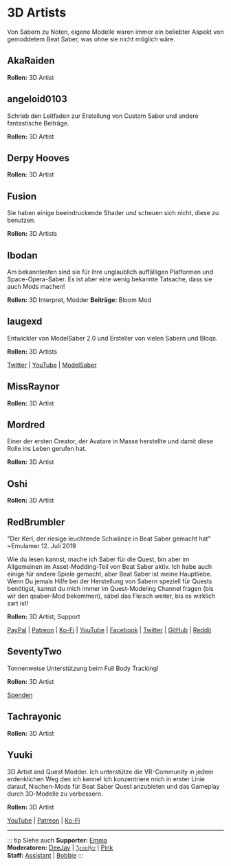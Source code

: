 # 3D Artists

Von Sabern zu Noten, eigene Modelle waren immer ein beliebter Aspekt von gemoddetem Beat Saber, was ohne sie nicht möglich wäre.

## AkaRaiden

**Rollen:** 3D Artist

## angeloid0103

Schrieb den Leitfaden zur Erstellung von Custom Saber und andere fantastische Beiträge.

**Rollen:** 3D Artist

## Derpy Hooves

**Rollen:** 3D Artist

## Fusion

Sie haben einige beeindruckende Shader und scheuen sich nicht, diese zu benutzen.

**Rollen:** 3D Artists

## Ibodan

Am bekanntesten sind sie für ihre unglaublich auffälligen Platformen und Space-Opera-Saber. Es ist aber eine wenig bekannte Tatsache, dass sie auch Mods machen!

**Rollen:** 3D Interpret, Modder **Beiträge:** Bloom Mod

## laugexd

Entwickler von ModelSaber 2.0 und Ersteller von vielen Sabern und Bloqs.

**Rollen:** 3D Artists

[Twitter](https://twitter.com/laugexd) | [YouTube](https://www.youtube.com/channel/UCr_JES9nBCUaAR9-UbgDMRw) | [ModelSaber](https://modelsaber.com/Profile/?user=146243483898871808)

## MissRaynor

**Rollen:** 3D Artist

## Mordred

Einer der ersten Creator, der Avatare in Masse herstellte und damit diese Rolle ins Leben gerufen hat.

**Rollen:** 3D Artist

## Oshi

**Rollen:** 3D Artist

## RedBrumbler

"Der Kerl, der riesige leuchtende Schwänze in Beat Saber gemacht hat" ~Emulamer 12. Juli 2019

Wie du lesen kannst, mache ich Saber für die Quest, bin aber im Allgemeinen im Asset-Modding-Teil von Beat Saber aktiv. Ich habe auch einige für andere Spiele gemacht, aber Beat Saber ist meine Hauptliebe. Wenn Du jemals Hilfe bei der Herstellung von Sabern speziell für Quests benötigst, kannst du mich immer im Quest-Modeling Channel fragen (bis wir den qsaber-Mod bekommen), säbel das Fleisch weiter, bis es wirklich zart ist!

**Rollen:** 3D Artist, Support

[PayPal](https://paypal.me/RedBrumblerOfficial?locale.x=nl_NL) | [Patreon](https://www.patreon.com/RedBrumbler) | [Ko-Fi](https://ko-fi.com/redbrumbler) | [YouTube](https://www.youtube.com/channel/UCYmzlDob8BQYWrOQWkHtCpQ) | [Facebook](https://www.facebook.com/red.brumbler.7) | [Twitter](https://twitter.com/RedBrumbler) | [GitHub](https://github.com/RedBrumbler/BeatOnCustomSabers) | [Reddit](https://www.reddit.com/user/RedBrumbler/)

## SeventyTwo

Tonnenweise Unterstützung beim Full Body Tracking!

**Rollen:** 3D Artist

[Spenden](https://paypal.me/theseventytwo)

## Tachrayonic

**Rollen:** 3D Artist

## Yuuki

3D Artist and Quest Modder. Ich unterstütze die VR-Community in jedem erdenklichen Weg den ich kenne! Ich konzentriere mich in erster Linie darauf, Nischen-Mods für Beat Saber Quest anzubieten und das Gameplay durch 3D-Modelle zu verbessern.

**Rollen:** 3D Artist

[YouTube](https://www.youtube.com/channel/UCIH4NTKdVNjnJpfuMrk71Fw) | [Patreon](https://www.patreon.com/yuukisaves) | [Ko-Fi](https://ko-fi.com/supportyuuki)

---

<!-- markdownlint-disable MD013 -->

::: tip Siehe auch
**Supporter:** [Emma](./supports.md#emma)  
**Moderatoren:** [DeeJay](./moderators.md#deejay) | [𝔍𝔢𝔫𝔫𝔦𝔣𝔢𝔯](./moderators.md#jennifer) | [Pink](./moderators.md#pink)  
**Staff:** [Assistant](./staff.md#assistant) | [Bobbie](./staff.md#bobbie)
:::
